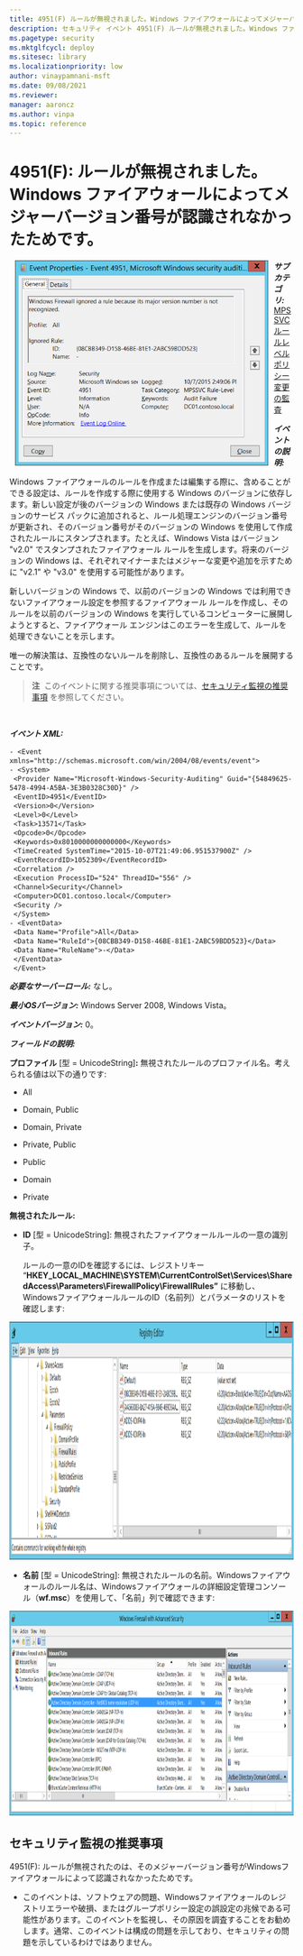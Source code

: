 ```yaml
---
title: 4951(F) ルールが無視されました。Windows ファイアウォールによってメジャーバージョン番号が認識されなかったためです。
description: セキュリティ イベント 4951(F) ルールが無視されました。Windows ファイアウォールによってメジャーバージョン番号が認識されなかったためです。
ms.pagetype: security
ms.mktglfcycl: deploy
ms.sitesec: library
ms.localizationpriority: low
author: vinaypamnani-msft
ms.date: 09/08/2021
ms.reviewer: 
manager: aaroncz
ms.author: vinpa
ms.topic: reference
---
```


# 4951(F): ルールが無視されました。Windows ファイアウォールによってメジャーバージョン番号が認識されなかったためです。

<img src="images/event-4951.png" alt="イベント 4951 のイラスト" width="449" height="364" hspace="10" align="left" />

***サブカテゴリ:***&nbsp;[MPSSVC ルールレベル ポリシー変更の監査](audit-mpssvc-rule-level-policy-change.md)

***イベントの説明:***

Windows ファイアウォールのルールを作成または編集する際に、含めることができる設定は、ルールを作成する際に使用する Windows のバージョンに依存します。新しい設定が後のバージョンの Windows または既存の Windows バージョンのサービス パックに追加されると、ルール処理エンジンのバージョン番号が更新され、そのバージョン番号がそのバージョンの Windows を使用して作成されたルールにスタンプされます。たとえば、Windows Vista はバージョン "v2.0" でスタンプされたファイアウォール ルールを生成します。将来のバージョンの Windows は、それぞれマイナーまたはメジャーな変更や追加を示すために "v2.1" や "v3.0" を使用する可能性があります。

新しいバージョンの Windows で、以前のバージョンの Windows では利用できないファイアウォール設定を参照するファイアウォール ルールを作成し、そのルールを以前のバージョンの Windows を実行しているコンピューターに展開しようとすると、ファイアウォール エンジンはこのエラーを生成して、ルールを処理できないことを示します。

唯一の解決策は、互換性のないルールを削除し、互換性のあるルールを展開することです。

> **注**&nbsp;&nbsp;このイベントに関する推奨事項については、[セキュリティ監視の推奨事項](#security-monitoring-recommendations) を参照してください。

<br clear="all">

***イベント XML:***
```
- <Event xmlns="http://schemas.microsoft.com/win/2004/08/events/event">
- <System>
 <Provider Name="Microsoft-Windows-Security-Auditing" Guid="{54849625-5478-4994-A5BA-3E3B0328C30D}" /> 
 <EventID>4951</EventID> 
 <Version>0</Version> 
 <Level>0</Level> 
 <Task>13571</Task> 
 <Opcode>0</Opcode> 
 <Keywords>0x8010000000000000</Keywords> 
 <TimeCreated SystemTime="2015-10-07T21:49:06.951537900Z" /> 
 <EventRecordID>1052309</EventRecordID> 
 <Correlation /> 
 <Execution ProcessID="524" ThreadID="556" /> 
 <Channel>Security</Channel> 
 <Computer>DC01.contoso.local</Computer> 
 <Security /> 
 </System>
- <EventData>
 <Data Name="Profile">All</Data> 
 <Data Name="RuleId">{08CBB349-D158-46BE-81E1-2ABC59BDD523}</Data> 
 <Data Name="RuleName">-</Data> 
 </EventData>
 </Event>

```

***必要なサーバーロール:*** なし。

***最小OSバージョン:*** Windows Server 2008, Windows Vista。

***イベントバージョン:*** 0。

***フィールドの説明:***

**プロファイル** \[型 = UnicodeString\]**:** 無視されたルールのプロファイル名。考えられる値は以下の通りです:

-   All

-   Domain, Public

-   Domain, Private

-   Private, Public

-   Public

-   Domain

-   Private

**無視されたルール:**

-   **ID** \[型 = UnicodeString\]: 無視されたファイアウォールルールの一意の識別子。

    ルールの一意のIDを確認するには、レジストリキー “**HKEY\_LOCAL\_MACHINE\\SYSTEM\\CurrentControlSet\\Services\\SharedAccess\\Parameters\\FirewallPolicy\\FirewallRules”** に移動し、WindowsファイアウォールルールのID（名前列）とパラメータのリストを確認します:

<img src="images/registry-editor-firewallrules.png" alt="レジストリエディタのFirewallRulesキーのイラスト" width="1412" height="422" />

-   **名前** \[型 = UnicodeString\]: 無視されたルールの名前。Windowsファイアウォールのルール名は、Windowsファイアウォールの詳細設定管理コンソール（**wf.msc**）を使用して、「名前」列で確認できます:

<img src="images/windows-firewall-with-advanced-security.png" alt="詳細設定セキュリティ付きWindowsファイアウォールのイラスト" width="1082" height="363" />

## セキュリティ監視の推奨事項

4951(F): ルールが無視されたのは、そのメジャーバージョン番号がWindowsファイアウォールによって認識されなかったためです。

-   このイベントは、ソフトウェアの問題、Windowsファイアウォールのレジストリエラーや破損、またはグループポリシー設定の誤設定の兆候である可能性があります。このイベントを監視し、その原因を調査することをお勧めします。通常、このイベントは構成の問題を示しており、セキュリティの問題を示しているわけではありません。
